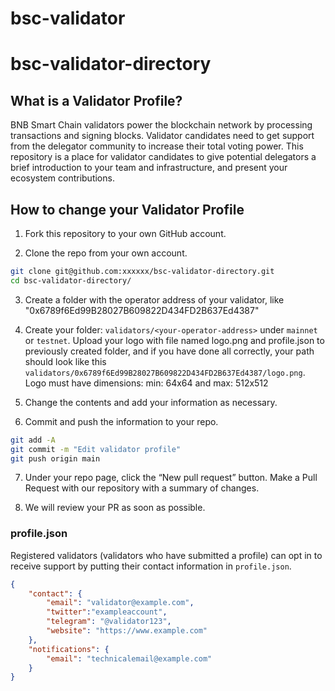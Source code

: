 # bsc-validator
# bsc-validator-directory

## What is a Validator Profile?

BNB Smart Chain validators power the blockchain network by processing transactions and signing blocks. 
Validator candidates need to get support from the delegator community to increase their total voting power. 
This repository is a place for validator candidates to give potential delegators a brief introduction to your team 
and infrastructure, and present your ecosystem contributions.


## How to change your Validator Profile

1. Fork this repository to your own GitHub account.

2. Clone the repo from your own account.

```sh
git clone git@github.com:xxxxxx/bsc-validator-directory.git
cd bsc-validator-directory/
```

3. Create a folder with the operator address of your validator, like "0x6789f6Ed99B28027B609822D434FD2B637Ed4387"

4. Create your folder: `validators/<your-operator-address>` under `mainnet` or `testnet`. 
Upload your logo with file named logo.png and profile.json to previously created folder, 
and if you have done all correctly, your path should look like this `validators/0x6789f6Ed99B28027B609822D434FD2B637Ed4387/logo.png`.
Logo must have dimensions: min: 64x64 and max: 512x512

5. Change the contents and add your information as necessary.

6. Commit and push the information to your repo.

```sh
git add -A
git commit -m "Edit validator profile"
git push origin main
```

7. Under your repo page, click the “New pull request” button. Make a Pull Request with our repository with a summary of changes.

8. We will review your PR as soon as possible.


### profile.json

Registered validators (validators who have submitted a profile) can opt in to receive support by putting their contact information in `profile.json`.

```json
{
    "contact": {
        "email": "validator@example.com",
        "twitter":"exampleaccount",
        "telegram": "@validator123",
        "website": "https://www.example.com"
    },
    "notifications": {
        "email": "technicalemail@example.com"
    }
}
```
